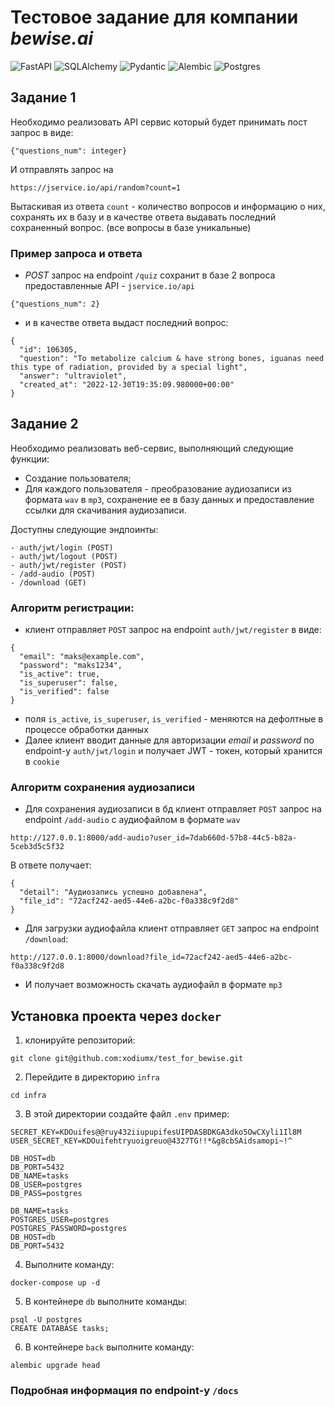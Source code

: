 # Тестовое задание для компании *bewise.ai*

![FastAPI](https://img.shields.io/badge/FastAPI-ff033e?style=for-the-badge&logo=fastapi&logoColor=white) ![SQLAlchemy](https://img.shields.io/badge/SQLAlchemy-000000?style=for-the-badge&logo=python&logoColor=white) ![Pydantic](https://img.shields.io/badge/Pydantic-000000?style=for-the-badge&logo=python&logoColor=white) ![Alembic](https://img.shields.io/badge/Alembic-000000?style=for-the-badge&logo=python&logoColor=white) ![Postgres](https://img.shields.io/badge/postgresql-ff033e?style=for-the-badge&logo=postgresql&logoColor=white)

## Задание 1
Необходимо реализовать API сервис который будет принимать пост запрос в виде:
```
{"questions_num": integer}
```
И отправлять запрос на
```
https://jservice.io/api/random?count=1
```
Вытаскивая из ответа `count` - количество вопросов и информацию о них, сохранять их в базу
и в качестве ответа выдавать последний сохраненный вопрос. (все вопросы в базе уникальные)

### Пример запроса и ответа
- *POST* запрос на endpoint `/quiz` сохранит в базе 2 вопроса предоставленные API - `jservice.io/api`
```
{"questions_num": 2}
```
- и в качестве ответа выдаст последний вопрос:
```
{
  "id": 106305,
  "question": "To metabolize calcium & have strong bones, iguanas need this type of radiation, provided by a special light",
  "answer": "ultraviolet",
  "created_at": "2022-12-30T19:35:09.980000+00:00"
}
```

## Задание 2
Необходимо реализовать веб-сервис, выполняющий следующие функции:
- Создание пользователя;
- Для каждого пользователя - преобразование аудиозаписи из формата `wav` в `mp3`, сохранение ее в базу данных и предоставление ссылки для скачивания аудиозаписи.

Доступны следующие эндпоинты:
```
- auth/jwt/login (POST)
- auth/jwt/logout (POST)
- auth/jwt/register (POST)
- /add-audio (POST)
- /download (GET)
```
### Алгоритм регистрации:
- клиент отправляет `POST` запрос на endpoint `auth/jwt/register` в виде:
```
{
  "email": "maks@example.com",
  "password": "maks1234",
  "is_active": true,
  "is_superuser": false,
  "is_verified": false
}
```
- поля `is_active`, `is_superuser`, `is_verified` - меняются на дефолтные в процессе обработки данных
- Далее клиент вводит данные для авторизации *email* и *password* по endpoint-у `auth/jwt/login` и получает JWT - токен, который хранится в `cookie`

### Алгоритм сохранения аудиозаписи
- Для сохранения аудиозаписи в бд клиент отправляет `POST` запрос на endpoint `/add-audio` с аудиофайлом в формате `wav`
```
http://127.0.0.1:8000/add-audio?user_id=7dab660d-57b8-44c5-b82a-5ceb3d5c5f32
```
В ответе получает:
```
{
  "detail": "Аудиозапись успешно добавлена",
  "file_id": "72acf242-aed5-44e6-a2bc-f0a338c9f2d8"
}
```
- Для загрузки аудиофайла клиент отправляет `GET` запрос на endpoint `/download`:
```
http://127.0.0.1:8000/download?file_id=72acf242-aed5-44e6-a2bc-f0a338c9f2d8
```
- И получает возможность скачать аудиофайл в формате `mp3`

## Установка проекта через `docker`
1. клонируйте репозиторий:
```
git clone git@github.com:xodiumx/test_for_bewise.git
```
2. Перейдите в директорию `infra`
```
cd infra
```
3. В этой директории создайте файл `.env` пример:
```
SECRET_KEY=KDOuifes@@ruy432iiupupifesUIPDASBDKGA3dko5OwCXyli1Il8M
USER_SECRET_KEY=KDOuifehtryuoigreuo@4327TG!!*&g8cbSAidsamopi~!^

DB_HOST=db
DB_PORT=5432
DB_NAME=tasks
DB_USER=postgres
DB_PASS=postgres

DB_NAME=tasks
POSTGRES_USER=postgres
POSTGRES_PASSWORD=postgres
DB_HOST=db
DB_PORT=5432
```
4. Выполните команду:
```
docker-compose up -d
```
5. В контейнере `db` выполните команды:
```
psql -U postgres
CREATE DATABASE tasks;
```
6. В контейнере `back` выполните команду:
```
alembic upgrade head
```
### Подробная информация по endpoint-у `/docs`

